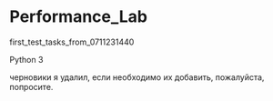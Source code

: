 # Performance_Lab
first_test_tasks_from_0711231440

Python 3

черновики я удалил, если необходимо их добавить, пожалуйста, попросите.

